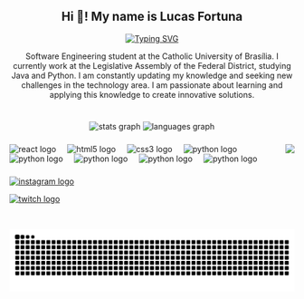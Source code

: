 
<h2 align="center">Hi 👋! My name is Lucas Fortuna</h2>

<div align="center">
  <a href="https://git.io/typing-svg">
    <img src="https://readme-typing-svg.demolab.com?font=Fira+Code&weight=500&size=22&pause=1000&color=FFFFFF&center=true&vCenter=true&random=false&width=524&lines=%E2%8A%B9+Welcome+to+my+profile!+%CB%99%E1%B5%95%CB%99+%E2%8A%B9+" alt="Typing SVG">
  </a>
</div>


<p align="center">Software Engineering student at the Catholic University of Brasília. I currently work at the Legislative Assembly of the Federal District, studying Java and Python. I am constantly updating my knowledge and seeking new challenges in the technology area. I am passionate about learning and applying this knowledge to create innovative solutions.
  
#
<div align="center">
  <img src="https://github-readme-stats.vercel.app/api?username=LucasF89k&hide_title=false&hide_rank=false&show_icons=true&include_all_commits=true&count_private=true&disable_animations=false&theme=dark&locale=en&hide_border=false" height="150" alt="stats graph"  />
  <img src="https://github-readme-stats.vercel.app/api/top-langs?username=LucasF89k&locale=en&hide_title=false&layout=compact&card_width=320&langs_count=5&theme=dark&hide_border=false" height="150" alt="languages graph"  />
</div>

###

<img align="right" height="150" src="https://media2.giphy.com/media/v1.Y2lkPTc5MGI3NjExY3Zuejlmdzcwc3Rxc3J6ZHFxdWFyaW5vY2w3Mm56Y21raHk2OTRlbyZlcD12MV9pbnRlcm5hbF9naWZfYnlfaWQmY3Q9Zw/DY1KSjEuVMarPIzfkq/giphy.gif"  />

###

<div align="left">
  <img src="https://cdn.jsdelivr.net/gh/devicons/devicon@latest/icons/java/java-original.svg"" height="30" alt="react logo"  />
  <img width="12" />
  <img src="https://cdn.jsdelivr.net/gh/devicons/devicon/icons/html5/html5-original.svg" height="30" alt="html5 logo"  />
  <img width="12" />
  <img src="https://cdn.jsdelivr.net/gh/devicons/devicon/icons/css3/css3-original.svg" height="30" alt="css3 logo"  />
  <img width="12" />
  <img src="https://cdn.jsdelivr.net/gh/devicons/devicon/icons/python/python-original.svg" height="30" alt="python logo"  />
  <img width="12" />
   <img src="https://cdn.jsdelivr.net/gh/devicons/devicon@latest/icons/c/c-original.svg" height="30" alt="python logo"  />
  <img width="12" />
   <img src="https://cdn.jsdelivr.net/gh/devicons/devicon@latest/icons/cplusplus/cplusplus-original.svg" height="30" alt="python logo"  />
   <img width="12" />
  <img src="https://cdn.jsdelivr.net/gh/devicons/devicon@latest/icons/javascript/javascript-original.svg" height="30" alt="python logo"  />
  <img width="12" />
  <img src="https://cdn.jsdelivr.net/gh/devicons/devicon@latest/icons/mysql/mysql-original.svg" height="30" alt="python logo"  />
</div>

###

<div align="left">
  <a href="https://www.instagram.com/lucas._fortuna/" target="_blank"><img src="https://img.shields.io/static/v1?message=Instagram&logo=instagram&label=&color=E4405F&logoColor=white&labelColor=&style=for-the-badge" height="35" alt="instagram logo"  />
  
  <a href="https://www.twitch.tv/shyy89_" target="_blank"> <img src="https://img.shields.io/static/v1?message=Twitch&logo=twitch&label=&color=9146FF&logoColor=white&labelColor=&style=for-the-badge" height="35" alt="twitch logo"  />
</div>

###

<br clear="both">

<img src="https://raw.githubusercontent.com/LucasF89k/LucasF89k/output/snake.svg" alt="Cobra animation" />

###

